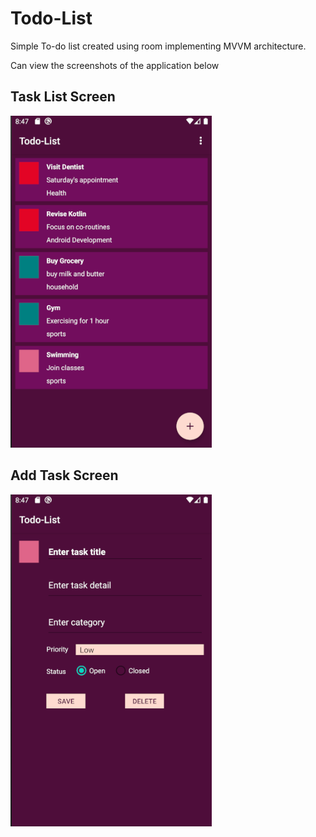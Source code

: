 # Todo-List
Simple To-do list created using room implementing MVVM architecture.

Can view the screenshots of the application below

## Task List Screen
![](task_list.png)

## Add Task Screen
![](add_task.png)
